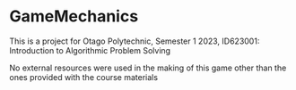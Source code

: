 # GameMechanics

This is a project for Otago Polytechnic, Semester 1 2023, ID623001: Introduction to Algorithmic Problem Solving

No external resources were used in the making of this game other than the ones provided with the course materials
